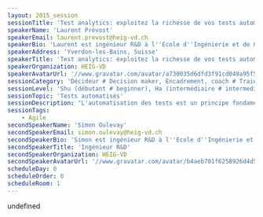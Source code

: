 ```yaml
---
layout: 2015_session
sessionTitle: 'Test analytics: exploitez la richesse de vos tests automatisés'
speakerName: 'Laurent Prévost'
speakerEmail: laurent.prevost@heig-vd.ch
speakerBio: 'Laurent est ingénieur R&D à l''Ecole d''Ingénierie et de Gestion du Canton de Vaud (HEIG-VD), où il met à profit ses compétences dans des projets innovants, notamment dans le domaine de la "ville intelligente". Il travaille sur des sujets variés: conception et développement de services, mise en oeuvre de chaînes d''intégration continue, gestion d''infrastructures virtualisées. Avant de rejoindre la HEIG-VD, Laurent a travaillé plusieurs années pour la startup Lotaris, active dans le domaine du paiement mobile. Il y était notamment responsable pour la mise en oeuvre des processus et outils de développement. Laurent est également un des fondateurs et contributeurs du projet Open Source "Probe Dock" qui fait l''objet de cette session. '
speakerAddress: 'Yverdon-les-Bains, Suisse'
speakerTitle: 'Test analytics: exploitez la richesse de vos tests automatisés'
speakerOrganization: HEIG-VD
speakerAvatarUrl: '//www.gravatar.com/avatar/a730035d6dfd3f91cd049a95f5d3431d?size=200&default=mm'
sessionCategory: 'Décideur # Decision maker, Encadrement, coach # Trainer, mentor, coach, Architecte # Architect, Développeur # Developer'
sessionLevel: 'Shu (débutant # beginner), Ha (intermédiaire # intermediate)'
sessionTopic: 'Tests automatisés'
sessionDescription: "L'automatisation des tests est un principe fondamental de l'agilité, qui se décline de nombreuses manières. A l'heure où beaucoup d'équipes veulent évoluer vers la livraison en continu, elles savent qu'elles doivent s'appuyer sur différents types de tests (unitaires, intégration, fonctionnels, performance, etc.) pour valider les nouvelles versions du logiciel fréquemment et rapidement. Si on considère que ces tests sont exécutés sur plusieurs environnements (machines des développeurs, serveurs d'intégration, environnements de QA, etc.) et que les applications sont souvent développées sur des plate-formes techniques hétérogènes (micro-services \"polyglottes\", applications mobiles, frameworks Javascript, etc.), on réalise que la quantité de rapports de tests est en train d'exploser. \n\nCette situation est paradoxale. D'un côté, il devient laborieux d'obtenir une vue d'ensemble sur l'état des tests: il est nécessaire de localiser plusieurs rapports, utilisant souvent des formats différents, et de réaliser une synthèse manuelle. D'un autre côté, les rapports de tests générés tout au long de la vie d'un logiciel sont une source d'information très riche. Ils ne donnent pas uniquement une vue sur la qualité du logiciel, mais également sur l'évolution de celle-ci. En allant plus loin, ils permettent même d'obtenir des informations sur le fonctionnement de l'équipe et sur l'évolution des pratiques agiles. Aujourd'hui, beaucoup d'équipes sont malheureusement submergées par les données générées par les chaîne de livraison en continu et elles n'en exploitent pas toute la richesse.\n\nC'est après avoir fait ces observations \"dans les tranchées\", au sein d'une équipe agile, que l'idée d'une plate-forme de \"test analytics\" est apparue. Elle s'est matérialisée dans le projet Open Source \"Probe Dock\", dont l'objectif est d'offrir une solution pour récolter l'ensemble des résultats de tests réalisés sur un projet. Probe Dock vise également à analyser ces données pour en extraire des connaissances de haut niveau, et ainsi d'enrichir le feedback donné à l'équipe de développement. Probe Dock a été imaginé et conçu selon les valeurs agiles: il s'agit d'un outil collaboratif, qui doit être au service de l'équipe multidisciplinaire. Cela se traduit par des fonctionnalités originales qui seront évoquées pendant la session.\n\nDans cette session, nous présenterons brièvement l'historique de Probe Dock et nos motivations à créer ce projet. Après avoir présenté la vision et la philosophie du logiciel, nous passerons à une partie pratique en montrant comment l'outil peut très facilement être intégré à un projet de développement (nous considérerons principalement des exemples Java et Javascript, même si d'autres plateformes sont déjà supportées). Nous expliquerons comment les activités des développeurs, que ce soit au cours du cycle journalier ou du cycle d'une itération, peuvent bénéficier de l'outil. Des projets d'exemple seront fournis aux participants, qui pourront tester l'outil sur leur machine."
sessionTags:
    - Agile
secondSpeakerName: 'Simon Oulevay'
secondSpeakerEmail: simon.oulevay@heig-vd.ch
secondSpeakerBio: 'Simon est ingénieur R&D à l''Ecole d''Ingénierie et de Gestion du Canton de Vaud (HEIG-VD). Développeur dans l''âme, il passe la plupart de son temps à développer aussi bien des interfaces web et mobiles que des plate-formes déployées dans le cloud. Il est également très à l''aise avec les outils de type "devops". Avant d''arriver à la HEIG-VD, Simon a travaillé plusieurs années pour la startup Lotaris, où il a acquis une solide expérience des méthodes et pratiques agiles. Simon est aussi un des fondateurs et contributeurs du projet Open Source "Probe Dock". '
secondSpeakerTitle: 'Ingénieur R&D'
secondSpeakerOrganization: HEIG-VD
secondSpeakerAvatarUrl: '//www.gravatar.com/avatar/b4aeb701f6258926d4d5f7780b5c948e?size=200&default=mm'
scheduleDay: 0
scheduleOrder: 0
scheduleRoom: 1
---
```


undefined
